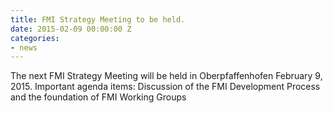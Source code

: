 ```yaml
---
title: FMI Strategy Meeting to be held.
date: 2015-02-09 00:00:00 Z
categories:
- news
---
```


The next FMI Strategy Meeting will be held in Oberpfaffenhofen February 9, 2015. Important agenda items: Discussion of the FMI Development Process and the foundation of FMI Working Groups
